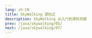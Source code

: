 ```yaml
---
lang: zh-CN
title: SkyWalking 源码之
description: SkyWalking 从入门到源码贡献
prev: /java/skywalking/05/
next: /java/skywalking/07/
---
```



